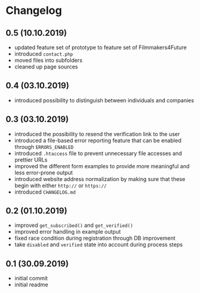 # Changelog

## 0.5 (10.10.2019)
* updated feature set of prototype to feature set of Filmmakers4Future
* introduced `contact.php`
* moved files into subfolders
* cleaned up page sources

## 0.4 (03.10.2019)
* introduced possibility to distinguish between individuals and companies

## 0.3 (03.10.2019)
* introduced the possibility to resend the verification link to the user
* introduced a file-based error reporting feature that can be enabled through `ERRORS_ENABLED`
* introduced `.htaccess` file to prevent unnecessary file accesses and prettier URLs
* improved the different form examples to provide more meaningful and less error-prone output
* introduced website address normalization by making sure that these begin with either `http://` or `https://`
* introduced `CHANGELOG.md`

## 0.2 (01.10.2019)
* improved `get_subscribed()` and `get_verified()`
* improved error handling in example output
* fixed race condition during registration through DB improvement
* take `disabled` and `verified` state into account during process steps

## 0.1 (30.09.2019)
* initial commit
* initial readme
